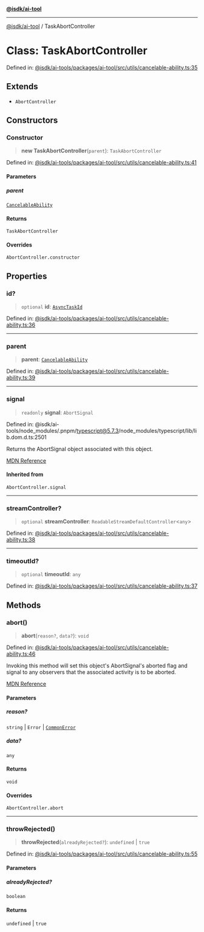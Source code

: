 [**@isdk/ai-tool**](../README.md)

***

[@isdk/ai-tool](../globals.md) / TaskAbortController

# Class: TaskAbortController

Defined in: [@isdk/ai-tools/packages/ai-tool/src/utils/cancelable-ability.ts:35](https://github.com/isdk/ai-tool.js/blob/d0765f898f217d97c57c6949502b4a7bef5dce5e/src/utils/cancelable-ability.ts#L35)

## Extends

- `AbortController`

## Constructors

### Constructor

> **new TaskAbortController**(`parent`): `TaskAbortController`

Defined in: [@isdk/ai-tools/packages/ai-tool/src/utils/cancelable-ability.ts:41](https://github.com/isdk/ai-tool.js/blob/d0765f898f217d97c57c6949502b4a7bef5dce5e/src/utils/cancelable-ability.ts#L41)

#### Parameters

##### parent

[`CancelableAbility`](CancelableAbility.md)

#### Returns

`TaskAbortController`

#### Overrides

`AbortController.constructor`

## Properties

### id?

> `optional` **id**: [`AsyncTaskId`](../type-aliases/AsyncTaskId.md)

Defined in: [@isdk/ai-tools/packages/ai-tool/src/utils/cancelable-ability.ts:36](https://github.com/isdk/ai-tool.js/blob/d0765f898f217d97c57c6949502b4a7bef5dce5e/src/utils/cancelable-ability.ts#L36)

***

### parent

> **parent**: [`CancelableAbility`](CancelableAbility.md)

Defined in: [@isdk/ai-tools/packages/ai-tool/src/utils/cancelable-ability.ts:39](https://github.com/isdk/ai-tool.js/blob/d0765f898f217d97c57c6949502b4a7bef5dce5e/src/utils/cancelable-ability.ts#L39)

***

### signal

> `readonly` **signal**: `AbortSignal`

Defined in: @isdk/ai-tools/node\_modules/.pnpm/typescript@5.7.3/node\_modules/typescript/lib/lib.dom.d.ts:2501

Returns the AbortSignal object associated with this object.

[MDN Reference](https://developer.mozilla.org/docs/Web/API/AbortController/signal)

#### Inherited from

`AbortController.signal`

***

### streamController?

> `optional` **streamController**: `ReadableStreamDefaultController`\<`any`\>

Defined in: [@isdk/ai-tools/packages/ai-tool/src/utils/cancelable-ability.ts:38](https://github.com/isdk/ai-tool.js/blob/d0765f898f217d97c57c6949502b4a7bef5dce5e/src/utils/cancelable-ability.ts#L38)

***

### timeoutId?

> `optional` **timeoutId**: `any`

Defined in: [@isdk/ai-tools/packages/ai-tool/src/utils/cancelable-ability.ts:37](https://github.com/isdk/ai-tool.js/blob/d0765f898f217d97c57c6949502b4a7bef5dce5e/src/utils/cancelable-ability.ts#L37)

## Methods

### abort()

> **abort**(`reason?`, `data?`): `void`

Defined in: [@isdk/ai-tools/packages/ai-tool/src/utils/cancelable-ability.ts:46](https://github.com/isdk/ai-tool.js/blob/d0765f898f217d97c57c6949502b4a7bef5dce5e/src/utils/cancelable-ability.ts#L46)

Invoking this method will set this object's AbortSignal's aborted flag and signal to any observers that the associated activity is to be aborted.

[MDN Reference](https://developer.mozilla.org/docs/Web/API/AbortController/abort)

#### Parameters

##### reason?

`string` | `Error` | [`CommonError`](CommonError.md)

##### data?

`any`

#### Returns

`void`

#### Overrides

`AbortController.abort`

***

### throwRejected()

> **throwRejected**(`alreadyRejected?`): `undefined` \| `true`

Defined in: [@isdk/ai-tools/packages/ai-tool/src/utils/cancelable-ability.ts:55](https://github.com/isdk/ai-tool.js/blob/d0765f898f217d97c57c6949502b4a7bef5dce5e/src/utils/cancelable-ability.ts#L55)

#### Parameters

##### alreadyRejected?

`boolean`

#### Returns

`undefined` \| `true`
